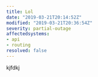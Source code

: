 ```yaml
---
title: Lol
date: "2019-03-21T20:14:52Z"
modified: "2019-03-21T20:36:54Z"
severity: partial-outage
affectedsystems:
- api
- routing
resolved: false
---
```

kjfdkj